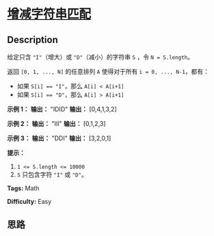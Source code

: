 # [增减字符串匹配][title]

## Description

给定只含 `"I"`（增大）或 `"D"`（减小）的字符串 `S` ，令 `N = S.length`。

返回 `[0, 1, ..., N]` 的任意排列 `A` 使得对于所有 `i = 0, ..., N-1`，都有：

  * 如果 `S[i] == "I"`，那么 `A[i] < A[i+1]`
  * 如果 `S[i] == "D"`，那么 `A[i] > A[i+1]`



**示例 1：**
            **输出：** "IDID"    **输出：** [0,4,1,3,2]    

**示例 2：**
            **输出：** "III"    **输出：** [0,1,2,3]    

**示例 3：**
            **输出：** "DDI"    **输出：** [3,2,0,1]



**提示：**

  1. `1 <= S.length <= 10000`
  2. `S` 只包含字符 `"I"` 或 `"D"`。


**Tags:** Math

**Difficulty:** Easy

## 思路

[title]: https://leetcode-cn.com/problems/di-string-match
